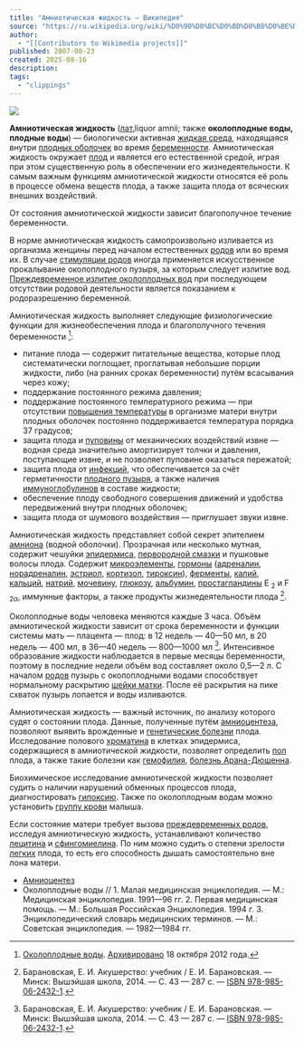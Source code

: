 ```yaml
---
title: "Амниотическая жидкость — Википедия"
source: "https://ru.wikipedia.org/wiki/%D0%90%D0%BC%D0%BD%D0%B8%D0%BE%D1%82%D0%B8%D1%87%D0%B5%D1%81%D0%BA%D0%B0%D1%8F_%D0%B6%D0%B8%D0%B4%D0%BA%D0%BE%D1%81%D1%82%D1%8C"
author:
  - "[[Contributors to Wikimedia projects]]"
published: 2007-08-23
created: 2025-08-16
description:
tags:
  - "clippings"
---
```

![](https://upload.wikimedia.org/wikipedia/commons/thumb/3/34/Gray34.png/500px-Gray34.png)

**Амниотическая жидкость** ([лат.](https://ru.wikipedia.org/wiki/%D0%9B%D0%B0%D1%82%D0%B8%D0%BD%D1%81%D0%BA%D0%B8%D0%B9_%D1%8F%D0%B7%D1%8B%D0%BA "Латинский язык")liquor amnii; также **околоплодные воды, плодные воды**) — биологически активная [жидкая среда](https://ru.wikipedia.org/wiki/%D0%96%D0%B8%D0%B4%D0%BA%D0%BE%D1%81%D1%82%D1%8C "Жидкость"), находящаяся внутри [плодных оболочек](https://ru.wikipedia.org/w/index.php?title=%D0%9E%D0%BA%D0%BE%D0%BB%D0%BE%D0%BF%D0%BB%D0%BE%D0%B4%D0%BD%D1%8B%D0%B9_%D0%BF%D1%83%D0%B7%D1%8B%D1%80%D1%8C&action=edit&redlink=1 "Околоплодный пузырь (страница отсутствует)") во время [беременности](https://ru.wikipedia.org/wiki/%D0%91%D0%B5%D1%80%D0%B5%D0%BC%D0%B5%D0%BD%D0%BD%D0%BE%D1%81%D1%82%D1%8C_%D1%87%D0%B5%D0%BB%D0%BE%D0%B2%D0%B5%D0%BA%D0%B0 "Беременность человека"). Амниотическая жидкость окружает [плод](https://ru.wikipedia.org/wiki/%D0%9F%D0%BB%D0%BE%D0%B4_\(%D0%B0%D0%BD%D0%B0%D1%82%D0%BE%D0%BC%D0%B8%D1%8F\) "Плод (анатомия)") и является его естественной средой, играя при этом существенную роль в обеспечении его жизнедеятельности. К самым важным функциям амниотической жидкости относятся её роль в процессе обмена веществ плода, а также защита плода от всяческих внешних воздействий.

От состояния амниотической жидкости зависит благополучное течение беременности.

В норме амниотическая жидкость самопроизвольно изливается из организма женщины перед началом естественных [родов](https://ru.wikipedia.org/wiki/%D0%A0%D0%BE%D0%B4%D1%8B_%D1%83_%D1%87%D0%B5%D0%BB%D0%BE%D0%B2%D0%B5%D0%BA%D0%B0 "Роды у человека") или во время их. В случае [стимуляции родов](https://ru.wikipedia.org/w/index.php?title=%D0%A1%D1%82%D0%B8%D0%BC%D1%83%D0%BB%D1%8F%D1%86%D0%B8%D1%8F_%D1%80%D0%BE%D0%B4%D0%BE%D0%B2&action=edit&redlink=1 "Стимуляция родов (страница отсутствует)") иногда применяется искусственное прокалывание околоплодного пузыря, за которым следует излитие вод. [Преждевременное излитие околоплодных вод](https://ru.wikipedia.org/wiki/%D0%9F%D1%80%D0%B5%D0%B6%D0%B4%D0%B5%D0%B2%D1%80%D0%B5%D0%BC%D0%B5%D0%BD%D0%BD%D0%BE%D0%B5_%D0%B8%D0%B7%D0%BB%D0%B8%D1%82%D0%B8%D0%B5_%D0%BE%D0%BA%D0%BE%D0%BB%D0%BE%D0%BF%D0%BB%D0%BE%D0%B4%D0%BD%D1%8B%D1%85_%D0%B2%D0%BE%D0%B4 "Преждевременное излитие околоплодных вод") при последующем отсутствии родовой деятельности является показанием к родоразрешению беременной.

Амниотическая жидкость выполняет следующие физиологические функции для жизнеобеспечения плода и благополучного течения беременности [^1]:

- питание плода — содержит питательные вещества, которые плод систематически поглощает, проглатывая небольшие порции жидкости, либо (на ранних сроках беременности) путём всасывания через кожу;
- поддержание постоянного режима давления;
- поддержание постоянного температурного режима — при отсутствии [повышения температуры](https://ru.wikipedia.org/w/index.php?title=%D0%9F%D0%BE%D0%B2%D1%8B%D1%88%D0%B5%D0%BD%D0%B8%D0%B5_%D1%82%D0%B5%D0%BC%D0%BF%D0%B5%D1%80%D0%B0%D1%82%D1%83%D1%80%D1%8B&action=edit&redlink=1 "Повышение температуры (страница отсутствует)") в организме матери внутри плодных оболочек постоянно поддерживается температура порядка 37 градусов;
- защита плода и [пуповины](https://ru.wikipedia.org/wiki/%D0%9F%D1%83%D0%BF%D0%BE%D0%B2%D0%B8%D0%BD%D0%B0 "Пуповина") от механических воздействий извне — водная среда значительно амортизирует толчки и давления, поступающие извне, и не позволяет пуповине оказаться пережатой;
- защита плода от [инфекций](https://ru.wikipedia.org/wiki/%D0%98%D0%BD%D1%84%D0%B5%D0%BA%D1%86%D0%B8%D0%BE%D0%BD%D0%BD%D0%BE%D0%B5_%D0%B7%D0%B0%D0%B1%D0%BE%D0%BB%D0%B5%D0%B2%D0%B0%D0%BD%D0%B8%D0%B5 "Инфекционное заболевание"), что обеспечивается за счёт герметичности [плодного пузыря](https://ru.wikipedia.org/w/index.php?title=%D0%9E%D0%BA%D0%BE%D0%BB%D0%BE%D0%BF%D0%BB%D0%BE%D0%B4%D0%BD%D1%8B%D0%B9_%D0%BF%D1%83%D0%B7%D1%8B%D1%80%D1%8C&action=edit&redlink=1 "Околоплодный пузырь (страница отсутствует)"), а также наличия [иммуноглобулинов](https://ru.wikipedia.org/wiki/%D0%98%D0%BC%D0%BC%D1%83%D0%BD%D0%BE%D0%B3%D0%BB%D0%BE%D0%B1%D1%83%D0%BB%D0%B8%D0%BD "Иммуноглобулин") в составе жидкости;
- обеспечение плоду свободного совершения движений и удобства передвижений внутри плодных оболочек;
- защита плода от шумового воздействия — приглушает звуки извне.

Амниотическая жидкость представляет собой секрет эпителием [амниона](https://ru.wikipedia.org/wiki/%D0%90%D0%BC%D0%BD%D0%B8%D0%BE%D0%BD "Амнион") (водной оболочки). Прозрачная или несколько мутная, содержит чешуйки [эпидермиса](https://ru.wikipedia.org/wiki/%D0%AD%D0%BF%D0%B8%D0%B4%D0%B5%D1%80%D0%BC%D0%B8%D1%81 "Эпидермис"), [первородной смазки](https://ru.wikipedia.org/wiki/%D0%A1%D1%8B%D1%80%D0%BE%D0%B2%D0%B8%D0%B4%D0%BD%D0%B0%D1%8F_%D1%81%D0%BC%D0%B0%D0%B7%D0%BA%D0%B0 "Сыровидная смазка") и пушковые волосы плода. Содержит [микроэлементы](https://ru.wikipedia.org/wiki/%D0%9C%D0%B8%D0%BA%D1%80%D0%BE%D1%8D%D0%BB%D0%B5%D0%BC%D0%B5%D0%BD%D1%82%D1%8B "Микроэлементы"), [гормоны](https://ru.wikipedia.org/wiki/%D0%93%D0%BE%D1%80%D0%BC%D0%BE%D0%BD%D1%8B "Гормоны") ([адреналин](https://ru.wikipedia.org/wiki/%D0%90%D0%B4%D1%80%D0%B5%D0%BD%D0%B0%D0%BB%D0%B8%D0%BD "Адреналин"), [норадреналин](https://ru.wikipedia.org/wiki/%D0%9D%D0%BE%D1%80%D0%B0%D0%B4%D1%80%D0%B5%D0%BD%D0%B0%D0%BB%D0%B8%D0%BD "Норадреналин"), [эстриол](https://ru.wikipedia.org/wiki/%D0%AD%D1%81%D1%82%D1%80%D0%B8%D0%BE%D0%BB "Эстриол"), [кортизол](https://ru.wikipedia.org/wiki/%D0%9A%D0%BE%D1%80%D1%82%D0%B8%D0%B7%D0%BE%D0%BB "Кортизол"), [тироксин](https://ru.wikipedia.org/wiki/%D0%A2%D0%B8%D1%80%D0%BE%D0%BA%D1%81%D0%B8%D0%BD "Тироксин")), [ферменты](https://ru.wikipedia.org/wiki/%D0%A4%D0%B5%D1%80%D0%BC%D0%B5%D0%BD%D1%82%D1%8B "Ферменты"), [калий](https://ru.wikipedia.org/wiki/%D0%9A%D0%B0%D0%BB%D0%B8%D0%B9 "Калий"), [кальций](https://ru.wikipedia.org/wiki/%D0%9A%D0%B0%D0%BB%D1%8C%D1%86%D0%B8%D0%B9 "Кальций"), [натрий](https://ru.wikipedia.org/wiki/%D0%9D%D0%B0%D1%82%D1%80%D0%B8%D0%B9 "Натрий"), [мочевину](https://ru.wikipedia.org/wiki/%D0%9C%D0%BE%D1%87%D0%B5%D0%B2%D0%B8%D0%BD%D0%B0 "Мочевина"), [глюкозу](https://ru.wikipedia.org/wiki/%D0%93%D0%BB%D1%8E%D0%BA%D0%BE%D0%B7%D0%B0 "Глюкоза"), [альбумин](https://ru.wikipedia.org/wiki/%D0%90%D0%BB%D1%8C%D0%B1%D1%83%D0%BC%D0%B8%D0%BD "Альбумин"), [простагландины](https://ru.wikipedia.org/wiki/%D0%9F%D1%80%D0%BE%D1%81%D1%82%D0%B0%D0%B3%D0%BB%D0%B0%D0%BD%D0%B4%D0%B8%D0%BD%D1%8B "Простагландины") E <sub>2</sub> и F <sub>2α</sub>, иммунные факторы, а также продукты жизнедеятельности плода [^2].

Околоплодные воды человека меняются каждые 3 часа. Объём амниотической жидкости зависит от срока беременности и функции системы мать — плацента — плод: в 12 недель — 40—50 мл, в 20 недель — 400 мл, в 36—40 недель — 800—1000 мл [^2]. Интенсивное образование жидкости наблюдается в первые месяцы беременности, поэтому в последние недели объём вод составляет около 0,5—2 л. С началом [родов](https://ru.wikipedia.org/wiki/%D0%A0%D0%BE%D0%B4%D1%8B_%D1%83_%D1%87%D0%B5%D0%BB%D0%BE%D0%B2%D0%B5%D0%BA%D0%B0 "Роды у человека") пузырь с околоплодными водами способствует нормальному раскрытию [шейки матки](https://ru.wikipedia.org/wiki/%D0%A8%D0%B5%D0%B9%D0%BA%D0%B0_%D0%BC%D0%B0%D1%82%D0%BA%D0%B8 "Шейка матки"). После её раскрытия на пике схваток пузырь лопается и воды изливаются.

Амниотическая жидкость — важный источник, по анализу которого судят о состоянии плода. Данные, полученные путём [амниоцентеза](https://ru.wikipedia.org/wiki/%D0%90%D0%BC%D0%BD%D0%B8%D0%BE%D1%86%D0%B5%D0%BD%D1%82%D0%B5%D0%B7 "Амниоцентез"), позволяют выявить врожденные и [генетические болезни](https://ru.wikipedia.org/w/index.php?title=%D0%A1%D0%BF%D0%B8%D1%81%D0%BE%D0%BA_%D0%BD%D0%B0%D1%81%D0%BB%D0%B5%D0%B4%D1%81%D1%82%D0%B2%D0%B5%D0%BD%D0%BD%D1%8B%D1%85_%D0%B7%D0%B0%D0%B1%D0%BE%D0%BB%D0%B5%D0%B2%D0%B0%D0%BD%D0%B8%D0%B9&action=edit&redlink=1 "Список наследственных заболеваний (страница отсутствует)") плода. Исследование полового [хроматина](https://ru.wikipedia.org/wiki/%D0%A5%D1%80%D0%BE%D0%BC%D0%B0%D1%82%D0%B8%D0%BD "Хроматин") в клетках эпидермиса, содержащиеся в амниотической жидкости, позволяет определить [пол](https://ru.wikipedia.org/wiki/%D0%9F%D0%BE%D0%BB_%D0%BE%D1%80%D0%B3%D0%B0%D0%BD%D0%B8%D0%B7%D0%BC%D0%BE%D0%B2 "Пол организмов") плода, а также такие болезни как [гемофилия](https://ru.wikipedia.org/wiki/%D0%93%D0%B5%D0%BC%D0%BE%D1%84%D0%B8%D0%BB%D0%B8%D1%8F "Гемофилия"), [болезнь Арана-Дюшенна](https://ru.wikipedia.org/w/index.php?title=%D0%91%D0%BE%D0%BB%D0%B5%D0%B7%D0%BD%D1%8C_%D0%90%D1%80%D0%B0%D0%BD%D0%B0-%D0%94%D1%8E%D1%88%D0%B5%D0%BD%D0%BD%D0%B0&action=edit&redlink=1 "Болезнь Арана-Дюшенна (страница отсутствует)").

Биохимическое исследование амниотической жидкости позволяет судить о наличии нарушений обменных процессов плода, диагностировать [гипоксию](https://ru.wikipedia.org/wiki/%D0%93%D0%B8%D0%BF%D0%BE%D0%BA%D1%81%D0%B8%D1%8F "Гипоксия"). Также по околоплодным водам можно установить [группу крови](https://ru.wikipedia.org/wiki/%D0%93%D1%80%D1%83%D0%BF%D0%BF%D0%B0_%D0%BA%D1%80%D0%BE%D0%B2%D0%B8 "Группа крови") малыша.

Если состояние матери требует вызова [преждевременных родов](https://ru.wikipedia.org/wiki/%D0%9F%D1%80%D0%B5%D0%B6%D0%B4%D0%B5%D0%B2%D1%80%D0%B5%D0%BC%D0%B5%D0%BD%D0%BD%D1%8B%D0%B5_%D1%80%D0%BE%D0%B4%D1%8B "Преждевременные роды"), исследуя амниотическую жидкость, устанавливают количество [лецитина](https://ru.wikipedia.org/wiki/%D0%9B%D0%B5%D1%86%D0%B8%D1%82%D0%B8%D0%BD "Лецитин") и [сфингомиелина](https://ru.wikipedia.org/wiki/%D0%A1%D1%84%D0%B8%D0%BD%D0%B3%D0%BE%D0%BC%D0%B8%D0%B5%D0%BB%D0%B8%D0%BD "Сфингомиелин"). По ним можно судить о степени зрелости [легких](https://ru.wikipedia.org/wiki/%D0%9B%D1%91%D0%B3%D0%BA%D0%B8%D0%B5 "Лёгкие") плода, то есть его способность дышать самостоятельно вне лона матери.

- [Амниоцентез](https://ru.wikipedia.org/wiki/%D0%90%D0%BC%D0%BD%D0%B8%D0%BE%D1%86%D0%B5%D0%BD%D1%82%D0%B5%D0%B7 "Амниоцентез")
- Околоплодные воды // 1. Малая медицинская энциклопедия. — М.: Медицинская энциклопедия. 1991—96 гг. 2. Первая медицинская помощь. — М.: Большая Российская Энциклопедия. 1994 г. 3. Энциклопедический словарь медицинских терминов. — М.: Советская энциклопедия. — 1982—1984 гг.

[^1]: [Околоплодные воды](http://medportal.ru/enc/procreation/physiology/6/). [Архивировано](https://www.webcitation.org/6BVxB9g6B?url=http://medportal.ru/enc/procreation/physiology/6/) 18 октября 2012 года.

[^2]: Барановская, Е. И. Акушерство: учебник / Е. И. Барановская. — Минск: Вышэйшая школа, 2014. — С. 43 — 287 с. — [ISBN 978-985-06-2432-1](https://ru.wikipedia.org/wiki/%D0%A1%D0%BB%D1%83%D0%B6%D0%B5%D0%B1%D0%BD%D0%B0%D1%8F:%D0%98%D1%81%D1%82%D0%BE%D1%87%D0%BD%D0%B8%D0%BA%D0%B8_%D0%BA%D0%BD%D0%B8%D0%B3/978-985-06-2432-1 "Служебная:Источники книг/978-985-06-2432-1").